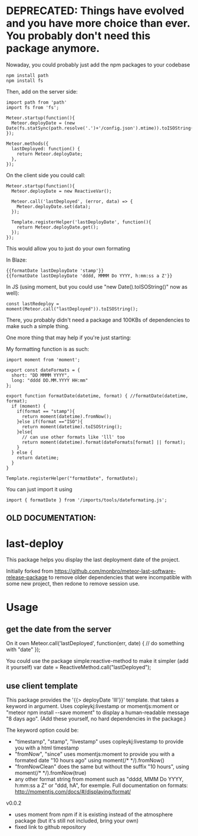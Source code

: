 DEPRECATED: Things have evolved and you have more choice than ever. You probably don't need this package anymore.
====================================


Nowaday, you could probably just add the npm packages to your codebase

    npm install path
    npm install fs

Then, add on the server side:

    import path from 'path'
    import fs from 'fs';

    Meteor.startup(function(){
      Meteor.deployDate = (new Date(fs.statSync(path.resolve('.')+'/config.json').mtime)).toISOString();
    });

    Meteor.methods({
      lastDeployed: function() {
        return Meteor.deployDate;
      },
    });

On the client side you could call:

    Meteor.startup(function(){
      Meteor.deployDate = new ReactiveVar();

      Meteor.call('lastDeployed', (error, data) => {
        Meteor.deployDate.set(data);
      });

      Template.registerHelper('lastDeployDate', function(){
        return Meteor.deployDate.get();
      });
    });

This would allow you to just do your own formating

In Blaze:

    {{formatDate lastDeployDate 'stamp'}}
    {{formatDate lastDeployDate 'dddd, MMMM Do YYYY, h:mm:ss a Z'}}



In JS (using moment, but you could use "new Date().toISOString()" now as well):

    const lastRedeploy = moment(Meteor.call("lastDeployed")).toISOString();


There, you probably didn't need a package and 100KBs of dependencies to make such a simple thing.


One more thing that may help if you're just starting:

My formatting function is as such:

    import moment from 'moment';

    export const dateFormats = {
      short: "DD MMMM YYYY",
      long: "dddd DD.MM.YYYY HH:mm"
    };

    export function formatDate(datetime, format) { //formatDate(datetime, format);
      if (moment) {
        if(format == "stamp"){
          return moment(datetime).fromNow();
        }else if(format =="ISO"){
          return moment(datetime).toISOString();
        }else{
          // can use other formats like 'lll' too
          return moment(datetime).format(dateFormats[format] || format);
        }
      } else {
        return datetime;
      }
    }

    Template.registerHelper("formatDate", formatDate);

You can just import it using

    import { formatDate } from '/imports/tools/dateformating.js';






OLD DOCUMENTATION:
------------------------------------

last-deploy
====================================

This package helps you display the last deployment date of the project.

Initially forked from https://github.com/monbro/meteor-last-software-release-package to remove older dependencies that were incompatible with some new project, then redone to remove session use.



# Usage
## get the date from the server
On it own
    Meteor.call('lastDeployed', function(err, date) {
      // do something with "date"
    });

You could use the package simple:reactive-method to make it simpler (add it yourself)
    var date = ReactiveMethod.call("lastDeployed");

## use client template
This package provides the '{{> deployDate 'lll'}}' template. that takes a keyword in argument. Uses copleykj:livestamp or momentjs:moment or "meteor npm install --save moment" to display a human-readable message "8 days ago". (Add these yourself, no hard dependencies in the package.)

The keyword option could be:
- "timestamp", "stamp", "livestamp" uses copleykj:livestamp to provide you with a html timestamp
- "fromNow", "since" uses momentjs:moment to provide you with a formated date "10 hours ago" using moment(/* */).fromNow()
- "fromNowClean" does the same but without the suffix "10 hours", using moment(/* */).fromNow(true)
- any other format string from moment such as "dddd, MMM Do YYYY, h:mm:ss a Z" or "ddd, hA", for exemple. Full documentation on formats: http://momentjs.com/docs/#/displaying/format/


v0.0.2
- uses moment from npm if it is existing instead of the atmosphere package (but it's still not included, bring your own)
- fixed link to github repository
